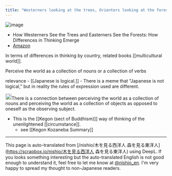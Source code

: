 ```yaml
---
title: "Westerners looking at the trees, Orienters looking at the forest"
---
```


![image](https://gyazo.com/11962970e2bb43e01cbffac7de923e8d/thumb/1000)
- How Westerners See the Trees and Easterners See the Forests: How Differences in Thinking Emerge
- [Amazon](https://amzn.to/2AAwJay)

In terms of differences in thinking by country, related books [[multicultural world]].

Perceive the world as a collection of nouns or a collection of verbs

relevance
    - [[Japanese is logical.]]
    - There is a meme that "Japanese is not logical," but in reality the rules of expression used are different.

<img src='https://scrapbox.io/api/pages/nishio-en/nishio/icon' alt='nishio.icon' height="19.5"/>There is a connection between perceiving the world as a collection of nouns and perceiving the world as a collection of objects as opposed to oneself as the observing subject.
- This is the [[Kegon (sect of Buddhism)]] way of thinking of the unenlightened [[circumstance]].
    - see  [[Kegon Kozaneba Summary]]

---
This page is auto-translated from [/nishio/木を見る西洋人 森を見る東洋人](https://scrapbox.io/nishio/木を見る西洋人 森を見る東洋人) using DeepL. If you looks something interesting but the auto-translated English is not good enough to understand it, feel free to let me know at [@nishio_en](https://twitter.com/nishio_en). I'm very happy to spread my thought to non-Japanese readers.